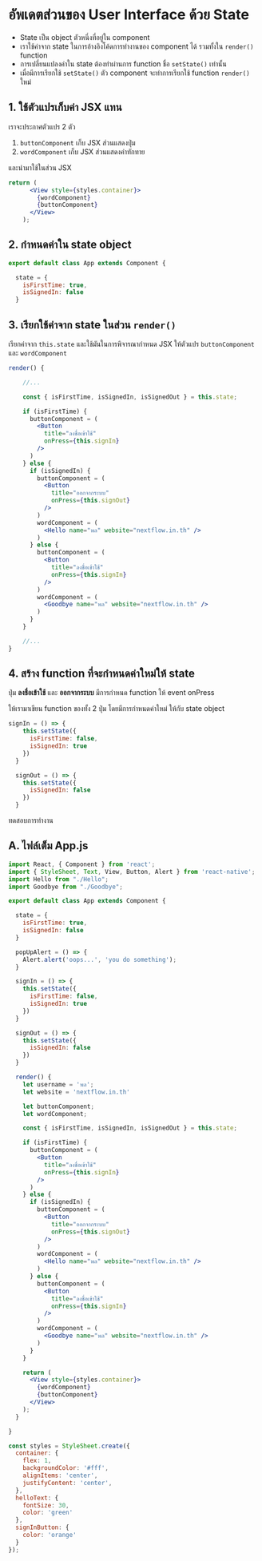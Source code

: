 
# อัพเดตส่วนของ User Interface ด้วย State

- State เป็น object ตัวหนึ่งที่อยู่ใน component 
- เราใช้ค่าจาก state ในการอ้างอิงโค้ดการทำงานของ component ได้ รวมทั้งใน `render()` function
- การเปลี่ยนแปลงค่าใน state ต้องทำผ่านการ function ชื่อ `setState()` เท่านั้น
- เมื่อมีการเรียกใช้ `setState()` ตัว component จะทำการเรียกใช้ function `render()` ใหม่

## 1. ใช้ตัวแปรเก็บค่า JSX แทน 

เราจะประกาศตัวแปร 2 ตัว

1. `buttonComponent` เก็บ JSX ส่วนแสดงปุ่ม
2. `wordComponent` เก็บ JSX ส่วนแสดงคำทักทาย

และนำมาใช้ในส่วน JSX 

```jsx
return (
      <View style={styles.container}>
        {wordComponent}
        {buttonComponent}
      </View>
    );
```

## 2. กำหนดค่าใน state object 

```js
export default class App extends Component {

  state = {
    isFirstTime: true,
    isSignedIn: false
  }
```

## 3. เรียกใช้ค่าจาก state ในส่วน `render()`

เรียกค่าจาก `this.state` และใช้มันในการพิจารณากำหนด JSX ให้ตัวแปร `buttonComponent` และ `wordComponent`

```jsx
render() {

    //...

    const { isFirstTime, isSignedIn, isSignedOut } = this.state;

    if (isFirstTime) {
      buttonComponent = (
        <Button
          title="ลงชื่อเข้าใช้"
          onPress={this.signIn}
        />
      )
    } else {
      if (isSignedIn) {
        buttonComponent = (
          <Button
            title="ออกจากระบบ"
            onPress={this.signOut}
          />
        )
        wordComponent = (
          <Hello name="พล" website="nextflow.in.th" />
        )
      } else {
        buttonComponent = (
          <Button
            title="ลงชื่อเข้าใช้"
            onPress={this.signIn}
          />
        )
        wordComponent = (
          <Goodbye name="พล" website="nextflow.in.th" />
        )
      }
    }

    //...
}
```

## 4. สร้าง function ที่จะกำหนดค่าใหม่ให้ state 

ปุ่ม **ลงชื่อเข้าใช้** และ **ออกจากระบบ** มีการกำหนด function ให้ event onPress

ให้เรามาเขียน function ของทั้ง 2 ปุ่ม โดยมีการกำหนดค่าใหม่ ให้กับ state object

```js
signIn = () => {
    this.setState({
      isFirstTime: false,
      isSignedIn: true
    })
  }

  signOut = () => {
    this.setState({
      isSignedIn: false
    })
  }
```

ทดสอบการทำงาน

## A. ไฟล์เต็ม App.js 

```jsx
import React, { Component } from 'react';
import { StyleSheet, Text, View, Button, Alert } from 'react-native';
import Hello from "./Hello";
import Goodbye from "./Goodbye";

export default class App extends Component {

  state = {
    isFirstTime: true,
    isSignedIn: false
  }

  popUpAlert = () => {
    Alert.alert('oops...', 'you do something');
  }

  signIn = () => {
    this.setState({
      isFirstTime: false,
      isSignedIn: true
    })
  }

  signOut = () => {
    this.setState({
      isSignedIn: false
    })
  }

  render() {
    let username = 'พล';
    let website = 'nextflow.in.th'

    let buttonComponent;
    let wordComponent;

    const { isFirstTime, isSignedIn, isSignedOut } = this.state;

    if (isFirstTime) {
      buttonComponent = (
        <Button
          title="ลงชื่อเข้าใช้"
          onPress={this.signIn}
        />
      )
    } else {
      if (isSignedIn) {
        buttonComponent = (
          <Button
            title="ออกจากระบบ"
            onPress={this.signOut}
          />
        )
        wordComponent = (
          <Hello name="พล" website="nextflow.in.th" />
        )
      } else {
        buttonComponent = (
          <Button
            title="ลงชื่อเข้าใช้"
            onPress={this.signIn}
          />
        )
        wordComponent = (
          <Goodbye name="พล" website="nextflow.in.th" />
        )
      }
    }

    return (
      <View style={styles.container}>
        {wordComponent}
        {buttonComponent}
      </View>
    );
  }

}

const styles = StyleSheet.create({
  container: {
    flex: 1,
    backgroundColor: '#fff',
    alignItems: 'center',
    justifyContent: 'center',
  },
  helloText: {
    fontSize: 30,
    color: 'green'
  },
  signInButton: {
    color: 'orange'
  }
});

```